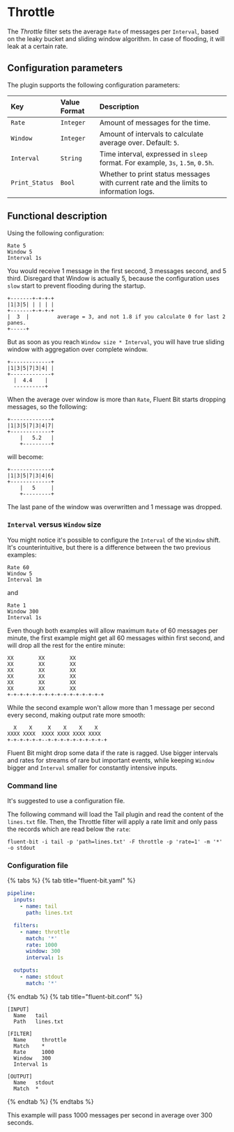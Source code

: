 # Throttle

The _Throttle_ filter sets the average `Rate` of messages per `Interval`, based on the leaky bucket and sliding window algorithm. In case of flooding, it will leak at a certain rate.

## Configuration parameters

The plugin supports the following configuration parameters:

| Key | Value Format | Description |
| :--- | :--- | :--- |
| `Rate` | `Integer` | Amount of messages for the time. |
| `Window` | `Integer` | Amount of intervals to calculate average over. Default: `5`. |
| `Interval` | `String` | Time interval, expressed in `sleep` format. For example, `3s`, `1.5m`, `0.5h`. |
| `Print_Status` | `Bool` | Whether to print status messages with current rate and the limits to information logs. |

## Functional description

Using the following configuration:

```text
Rate 5
Window 5
Interval 1s
```

You would receive 1 message in the first second, 3 messages second, and 5 third. Disregard that Window is actually 5, because the configuration uses `slow` start to prevent flooding during the startup.

```text
+-------+-+-+-+
|1|3|5| | | | |
+-------+-+-+-+
|  3  |         average = 3, and not 1.8 if you calculate 0 for last 2 panes.
+-----+
```

But as soon as you reach `Window size * Interval`, you will have true sliding window with aggregation over complete window.

```text
+-------------+
|1|3|5|7|3|4| |
+-------------+
  |  4.4    |
  ----------+
```

When the average over window is more than `Rate`, Fluent Bit starts dropping messages, so the following:

```text
+-------------+
|1|3|5|7|3|4|7|
+-------------+
    |   5.2   |
    +---------+
```

will become:

```text
+-------------+
|1|3|5|7|3|4|6|
+-------------+
    |   5     |
    +---------+
```

The last pane of the window was overwritten and 1 message was dropped.

### `Interval` versus `Window` size

You might notice it's possible to configure the `Interval` of the `Window` shift. It's counterintuitive, but there is a difference between the two previous examples:

```text
Rate 60
Window 5
Interval 1m
```

and

```text
Rate 1
Window 300
Interval 1s
```

Even though both examples will allow maximum `Rate` of 60 messages per minute, the first example might get all 60 messages within first second, and will drop all the rest for the entire minute:

```text
XX        XX        XX
XX        XX        XX
XX        XX        XX
XX        XX        XX
XX        XX        XX
XX        XX        XX
+-+-+-+-+-+-+-+-+-+-+-+-+-+-+-+
```

While the second example won't allow more than 1 message per second every second, making output rate more smooth:

```text
  X    X     X    X    X    X
XXXX XXXX  XXXX XXXX XXXX XXXX
+-+-+-+-+-+--+-+-+-+-+-+-+-+-+-+
```

Fluent Bit might drop some data if the rate is ragged. Use bigger intervals and rates for streams of rare but important events, while keeping `Window` bigger and `Interval` smaller for constantly intensive inputs.

### Command line

It's suggested to use a configuration file.

The following command will load the Tail plugin and read the content of the `lines.txt` file. Then, the Throttle filter will apply a rate limit and only pass the records which are read below the `rate`:

```shell
fluent-bit -i tail -p 'path=lines.txt' -F throttle -p 'rate=1' -m '*' -o stdout
```

### Configuration file

{% tabs %}
{% tab title="fluent-bit.yaml" %}

```yaml
pipeline:
  inputs:
    - name: tail
      path: lines.txt

  filters:
    - name: throttle
      match: '*'
      rate: 1000
      window: 300
      interval: 1s

  outputs:
    - name: stdout
      match: '*'
```

{% endtab %}
{% tab title="fluent-bit.conf" %}

```text
[INPUT]
  Name   tail
  Path   lines.txt

[FILTER]
  Name     throttle
  Match    *
  Rate     1000
  Window   300
  Interval 1s

[OUTPUT]
  Name   stdout
  Match  *
```

{% endtab %}
{% endtabs %}

This example will pass 1000 messages per second in average over 300 seconds.
